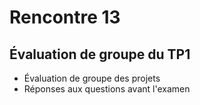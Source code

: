 # Rencontre 13

## Évaluation de groupe du TP1

- Évaluation de groupe des projets
- Réponses aux questions avant l'examen